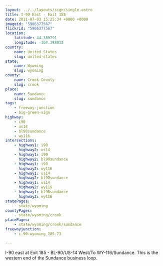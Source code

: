 ```yaml
---
layout: ../../layouts/sign/single.astro
title: I-90 East - Exit 185
date: 2011-07-03 15:25:34 +0000 +0000
imageid: "5906377567"
flickrid: "5906377567"
location:
    latitude: 44.389791
    longitude: -104.398812
country:
    name: United States
    slug: united-states
state:
    name: Wyoming
    slug: wyoming
county:
    name: Crook County
    slug: crook
place:
    name: Sundance
    slug: sundance
tags:
    - freeway-junction
    - big-green-sign
highway:
    - i90
    - us14
    - bl90sundance
    - wy116
intersections:
    - highway1: i90
      highway2: us14
    - highway1: i90
      highway2: bl90sundance
    - highway1: i90
      highway2: wy116
    - highway1: us14
      highway2: bl90sundance
    - highway1: us14
      highway2: wy116
    - highway1: bl90sundance
      highway2: wy116
statePages:
    - state/wyoming
countyPages:
    - state/wyoming/crook
placePages:
    - state/wyoming/crook/sundance
freewayjunction:
    - i-90-wyoming_185-73

---
```

I-90 east at Exit 185 - BL-90/US-14 West/To WY-116/Sundance.  This is the western end of the Sundance business loop.